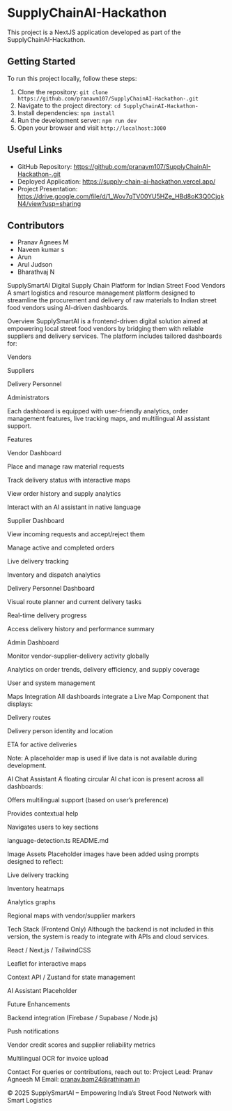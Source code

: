# SupplyChainAI-Hackathon

This project is a NextJS application developed as part of the SupplyChainAI-Hackathon.

## Getting Started

To run this project locally, follow these steps:

1. Clone the repository: `git clone https://github.com/pranavm107/SupplyChainAI-Hackathon-.git`
2. Navigate to the project directory: `cd SupplyChainAI-Hackathon-`
3. Install dependencies: `npm install`
4. Run the development server: `npm run dev`
5. Open your browser and visit `http://localhost:3000`

## Useful Links

* GitHub Repository: https://github.com/pranavm107/SupplyChainAI-Hackathon-.git
* Deployed Application: https://supply-chain-ai-hackathon.vercel.app/
* Project Presentation: https://drive.google.com/file/d/1_Wov7qTV00YU5HZe_HBd8oK3Q0CjqkN4/view?usp=sharing

## Contributors

* Pranav Agnees M
* Naveen kumar s
* Arun
* Arul Judson
* Bharathvaj N


SupplySmartAI
Digital Supply Chain Platform for Indian Street Food Vendors
A smart logistics and resource management platform designed to streamline the procurement and delivery of raw materials to Indian street food vendors using AI-driven dashboards.

Overview
SupplySmartAI is a frontend-driven digital solution aimed at empowering local street food vendors by bridging them with reliable suppliers and delivery services. The platform includes tailored dashboards for:

Vendors

Suppliers

Delivery Personnel

Administrators

Each dashboard is equipped with user-friendly analytics, order management features, live tracking maps, and multilingual AI assistant support.

Features

Vendor Dashboard

Place and manage raw material requests

Track delivery status with interactive maps

View order history and supply analytics

Interact with an AI assistant in native language

Supplier Dashboard

View incoming requests and accept/reject them

Manage active and completed orders

Live delivery tracking

Inventory and dispatch analytics

Delivery Personnel Dashboard

Visual route planner and current delivery tasks

Real-time delivery progress

Access delivery history and performance summary

Admin Dashboard

Monitor vendor-supplier-delivery activity globally

Analytics on order trends, delivery efficiency, and supply coverage

User and system management

Maps Integration
All dashboards integrate a Live Map Component that displays:

Delivery routes

Delivery person identity and location

ETA for active deliveries

Note: A placeholder map is used if live data is not available during development.

AI Chat Assistant
A floating circular AI chat icon is present across all dashboards:

Offers multilingual support (based on user’s preference)

Provides contextual help

Navigates users to key sections

language-detection.ts
README.md

Image Assets
Placeholder images have been added using prompts designed to reflect:

Live delivery tracking

Inventory heatmaps

Analytics graphs

Regional maps with vendor/supplier markers

Tech Stack (Frontend Only)
Although the backend is not included in this version, the system is ready to integrate with APIs and cloud services.

React / Next.js / TailwindCSS

Leaflet for interactive maps

Context API / Zustand for state management

AI Assistant Placeholder

Future Enhancements

Backend integration (Firebase / Supabase / Node.js)

Push notifications

Vendor credit scores and supplier reliability metrics

Multilingual OCR for invoice upload

Contact
For queries or contributions, reach out to:
Project Lead: Pranav Agneesh M
Email: pranav.bam24@rathinam.in

© 2025 SupplySmartAI – Empowering India’s Street Food Network with Smart Logistics
